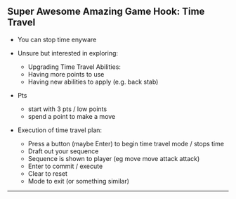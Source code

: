 ## Super Awesome Amazing Game Hook: Time Travel
* You can stop time enyware
* Unsure but interested in exploring:
  * Upgrading Time Travel Abilities:
  * Having more points to use
  * Having new abilities to apply (e.g. back stab)
* Pts
  * start with 3 pts / low points
  * spend a point to make a move

* Execution of time travel plan:
  * Press a button (maybe Enter) to begin time travel mode / stops time
  * Draft out your sequence
  * Sequence is shown to player (eg move move attack attack)
  * Enter to commit / execute
  * Clear to reset
  * Mode to exit (or something similar)
 
---

